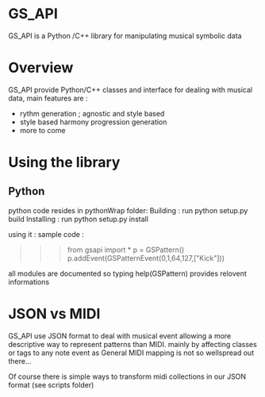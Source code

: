 GS_API
===

GS_API is a Python /C++ library for manipulating musical symbolic data


Overview
==
GS_API provide Python/C++ classes and interface for dealing with musical data, main features are :

* rythm generation ; agnostic and style based
* style based harmony progression generation
* more to come


Using the library
==
Python
-
python code resides in pythonWrap folder:
Building : run python setup.py build
Installing : run python setup.py install

using it :
sample code : 
>>> from gsapi import *
>>> p = GSPattern()
>>> p.addEvent(GSPatternEvent(0,1,64,127,["Kick"]))

all modules are documented so typing help(GSPattern) provides relovent informations



JSON vs MIDI
==
GS_API use JSON format to deal with musical event allowing a more descriptive way to represent patterns than MIDI. mainly by affecting classes or tags to any note event as General MIDI mapping is not so wellspread out there...

Of course there is simple ways to transform midi collections in our JSON format (see scripts folder)



